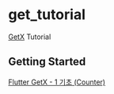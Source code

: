# get_tutorial


[GetX](https://pub.dev/packages/get) Tutorial


## Getting Started

[Flutter GetX - 1 기초 (Counter)](https://letyarch.blogspot.com/2021/05/flutter-getx-1-counter.html)
